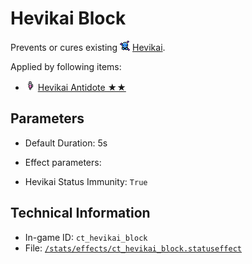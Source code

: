 # Hevikai Block

Prevents or cures existing <img src="https://raw.githubusercontent.com/Ceterai/Enternia/main/stats/effects/ct_hevikai.png" alt="Hevikai icon" loading="lazy" width="auto" height="16px"/> [Hevikai](https://ceterai.github.io/MyEnternia/Wiki/Hevikai).

Applied by following items:

- <img src="https://raw.githubusercontent.com/Ceterai/Enternia/main/items/generic/other/ct_hevikai_antidote.png" alt="Hevikai Antidote ★★ icon" loading="lazy" width="auto" height="16px"/> [Hevikai Antidote ★★](https://ceterai.github.io/MyEnternia/Wiki/HevikaiAntidote)

## Parameters

- Default Duration: 5s
- Effect parameters: 

- Hevikai Status Immunity: `True`

## Technical Information

- In-game ID: `ct_hevikai_block`
- File: [`/stats/effects/ct_hevikai_block.statuseffect`](https://github.com/Ceterai/Enternia/blob/main/stats/effects/ct_hevikai_block.statuseffect)
